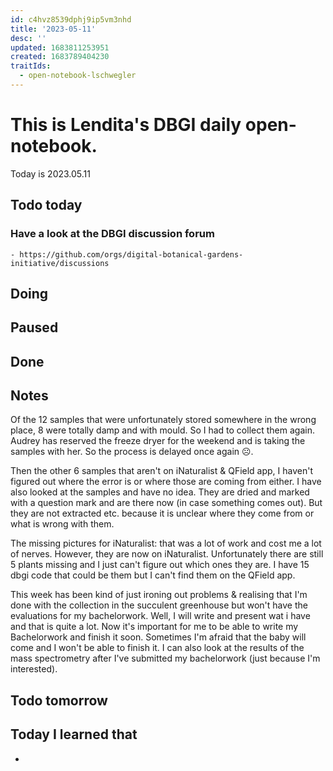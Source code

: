 ```yaml
---
id: c4hvz8539dphj9ip5vm3nhd
title: '2023-05-11'
desc: ''
updated: 1683811253951
created: 1683789404230
traitIds:
  - open-notebook-lschwegler
---
```


# This is Lendita's DBGI daily open-notebook.

Today is 2023.05.11

## Todo today

### Have a look at the DBGI discussion forum
    - https://github.com/orgs/digital-botanical-gardens-initiative/discussions
###
###

## Doing

## Paused

## Done

## Notes
Of the 12 samples that were unfortunately stored somewhere in the wrong place, 8 were totally damp and with mould. So I had to collect them again. Audrey has reserved the freeze dryer for the weekend and is taking the samples with her. So the process is delayed once again ☹.

Then the other 6 samples that aren't on iNaturalist & QField app, I haven't figured out where the error is or where those are coming from either. I have also looked at the samples and have no idea. They are dried and marked with a question mark and are there now (in case something comes out). But they are not extracted etc. because it is unclear where they come from or what is wrong with them.

The missing pictures for iNaturalist: that was a lot of work and cost me a lot of nerves. However, they are now on iNaturalist. Unfortunately there are still 5 plants missing and I just can't figure out which ones they are. I have 15 dbgi code that could be them but I can't find them on the QField app. 

This week has been kind of just ironing out problems & realising that I'm done with the collection in the succulent greenhouse but won't have the evaluations for my bachelorwork. Well, I will write and present wat i have and that is quite a lot. Now it's important for me to be able to write my Bachelorwork and finish it soon. Sometimes I'm afraid that the baby will come and I won't be able to finish it. 
I can also look at the results of the mass spectrometry after I've submitted my bachelorwork (just because I'm interested).

## Todo tomorrow

###
###
###


## Today I learned that

-